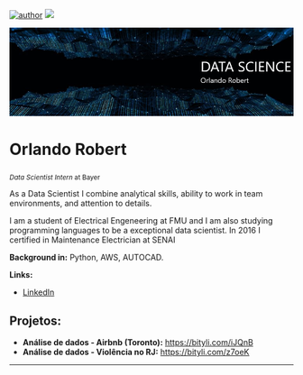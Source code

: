 [![author](https://img.shields.io/badge/author-Orlando-red.svg)](https://www.linkedin.com/in/orlando-robert)
[![](https://img.shields.io/badge/python-3.7+-blue.svg)](https://www.python.org/downloads/release/python-365/)

<p align="center">
  <img src="Header.jpg" >
</p>

# Orlando Robert
<sub>*Data Scientist Intern* at Bayer</sub>

As a Data Scientist I combine analytical skills, ability to work in team environments, and attention to details.

I am a student of Electrical Engeneering at FMU and I am also studying programming languages to be a exceptional data scientist. In 2016 I certified in Maintenance Electrician at SENAI

**Background in:** Python, AWS, AUTOCAD.

**Links:**
* [LinkedIn](https://www.linkedin.com/in/orlando-robert)


## Projetos:

* **Análise de dados - Airbnb (Toronto):** https://bityli.com/iJQnB
* **Análise de dados - Violência no RJ:** https://bityli.com/z7oeK

---





